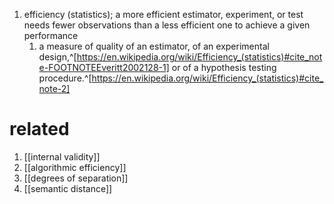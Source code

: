 1. efficiency (statistics); a more efficient estimator, experiment, or test needs fewer observations than a less efficient one to achieve a given performance
	1. a measure of quality of an estimator, of an experimental design,^[https://en.wikipedia.org/wiki/Efficiency_(statistics)#cite_note-FOOTNOTEEveritt2002128-1] or of a hypothesis testing procedure.^[https://en.wikipedia.org/wiki/Efficiency_(statistics)#cite_note-2]

# related
1. [[internal validity]]
2. [[algorithmic efficiency]]
3. [[degrees of separation]]
4. [[semantic distance]]